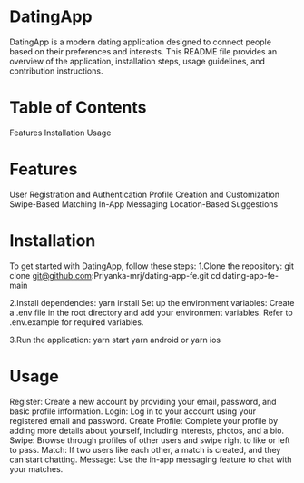 # DatingApp
DatingApp is a modern dating application designed to connect people based on their preferences and interests. This README file provides an overview of the application, installation steps, usage guidelines, and contribution instructions.

# Table of Contents
Features
Installation
Usage

# Features
User Registration and Authentication
Profile Creation and Customization
Swipe-Based Matching
In-App Messaging
Location-Based Suggestions

# Installation
To get started with DatingApp, follow these steps:
1.Clone the repository:
git clone git@github.com:Priyanka-mrj/dating-app-fe.git
cd dating-app-fe-main

2.Install dependencies:
yarn install
Set up the environment variables:
Create a .env file in the root directory and add your environment variables. Refer to .env.example for required variables.

3.Run the application:
yarn start 
yarn android or yarn ios

# Usage
Register: Create a new account by providing your email, password, and basic profile information.
Login: Log in to your account using your registered email and password.
Create Profile: Complete your profile by adding more details about yourself, including interests, photos, and a bio.
Swipe: Browse through profiles of other users and swipe right to like or left to pass.
Match: If two users like each other, a match is created, and they can start chatting.
Message: Use the in-app messaging feature to chat with your matches.


